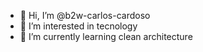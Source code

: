 - 👋 Hi, I’m @b2w-carlos-cardoso
- 👀 I’m interested in tecnology
- 🌱 I’m currently learning clean architecture
